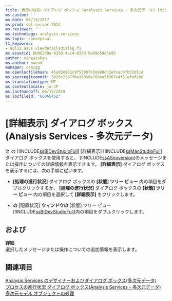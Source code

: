 ```yaml
---
title: 表示の詳細 ダイアログ ボックス (Analysis Services - 多次元データ) |Microsoft Docs
ms.custom: ''
ms.date: 06/13/2017
ms.prod: sql-server-2014
ms.reviewer: ''
ms.technology: analysis-services
ms.topic: conceptual
f1_keywords:
- sql12.asvs.viewdetailsdialog.f1
ms.assetid: bb062d9e-0156-4ac4-837d-9a99e5dd5e93
author: minewiskan
ms.author: owend
manager: craigg
ms.openlocfilehash: 45ad2e961c9f53067b3e998dc2efcec8fb31b51d
ms.sourcegitcommit: 3026c22b7fba19059a769ea5f367c4f51efaf286
ms.translationtype: MT
ms.contentlocale: ja-JP
ms.lasthandoff: 06/15/2019
ms.locfileid: "66065452"
---
```

# <a name="view-details-dialog-box-analysis-services---multidimensional-data"></a>[詳細表示] ダイアログ ボックス (Analysis Services - 多次元データ)
  **と** の [!INCLUDE[ssBIDevStudioFull](../includes/ssbidevstudiofull-md.md)] [詳細表示] [!INCLUDE[ssManStudioFull](../includes/ssmanstudiofull-md.md)] ダイアログ ボックスを使用すると、 [!INCLUDE[ssASnoversion](../includes/ssasnoversion-md.md)]のメッセージまたは操作についての詳細情報を表示できます。 **[詳細表示]** ダイアログ ボックスを表示するには、次の手順に従います。  
  
-   **[処理の進行状況]** ダイアログ ボックスの **[状態] ツリー ビュー** 内の項目をダブルクリックするか、 **[処理の進行状況]** ダイアログ ボックスの **[状態] ツリー ビュー** 内の項目を選択して **[詳細表示]** をクリックします。  
  
-   **の** [配置状況] **ウィンドウの** [状態] ツリー ビュー [!INCLUDE[ssBIDevStudioFull](../includes/ssbidevstudiofull-md.md)]内の項目をダブルクリックします。  
  
## <a name="options"></a>および  
 **詳細**  
 選択したメッセージまたは操作についての追加情報を表示します。  
  
## <a name="see-also"></a>関連項目  
 [Analysis Services のデザイナーおよびダイアログ ボックス&#40;多次元データ&#41;](analysis-services-designers-and-dialog-boxes-multidimensional-data.md)   
 [プロセスの進行状況 ダイアログ ボックス&#40;Analysis Services - 多次元データ&#41;](process-progress-dialog-box-analysis-services-multidimensional-data.md)   
 [多次元モデル オブジェクトの処理](multidimensional-models/processing-a-multidimensional-model-analysis-services.md)  
  
  
